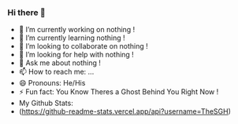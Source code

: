 ### Hi there 👋

<!--
**TheSGH/TheSGH** is a ✨ _special_ ✨ repository because its `README.md` (this file) appears on your GitHub profile.

Here are some ideas to get you started:
-->
- 🔭 I’m currently working on nothing !
- 🌱 I’m currently learning nothing !
- 👯 I’m looking to collaborate on nothing !
- 🤔 I’m looking for help with nothing !
- 💬 Ask me about nothing !
- 📫 How to reach me: ...
- 😄 Pronouns: He/His
- ⚡ Fun fact: You Know Theres a Ghost Behind You Right Now !
- My Github Stats:
- (https://github-readme-stats.vercel.app/api?username=TheSGH)


